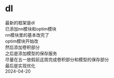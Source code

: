 # dl
最新的框架是dl  
已添加nn模块和optim模块  
nn模块里的基本改完了  
optim模块开始改    
然后添加卷积部分  
之后是添加模型的保存服务  
尽量在五一放假前这周完成卷积部分和模型的保存部分  
最后是实现优化  
2024-04-20
